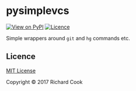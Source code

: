 # pysimplevcs

[![View on PyPI](https://img.shields.io/pypi/v/pysimplevcs.svg)](https://pypi.python.org/pypi/pysimplevcs)
[![Licence](https://img.shields.io/badge/license-MIT-blue.svg)](https://raw.githubusercontent.com/rcook/pysimplevcs/master/LICENSE)

Simple wrappers around `git` and `hg` commands etc.

## Licence

[MIT License][licence]

Copyright &copy; 2017 Richard Cook

[licence]: LICENSE
